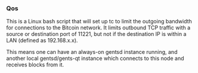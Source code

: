 ### Qos ###

This is a Linux bash script that will set up tc to limit the outgoing bandwidth for connections to the Bitcoin network. It limits outbound TCP traffic with a source or destination port of 11221, but not if the destination IP is within a LAN (defined as 192.168.x.x).

This means one can have an always-on gentsd instance running, and another local gentsd/gents-qt instance which connects to this node and receives blocks from it.
